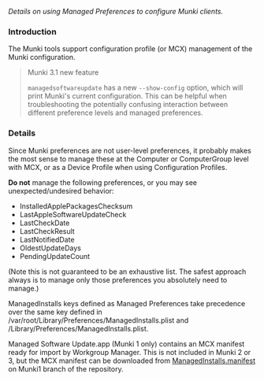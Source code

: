 _Details on using Managed Preferences to configure Munki clients._

### Introduction

The Munki tools support configuration profile (or MCX) management of the Munki configuration. 

> Munki 3.1 new feature <p/> `managedsoftwareupdate` has a new `--show-config` option, which will print Munki's current configuration. This can be helpful when troubleshooting the potentially confusing interaction between different preference levels and managed preferences.

### Details

Since Munki preferences are not user-level preferences, it probably makes the most sense to manage these at the Computer or ComputerGroup level with MCX, or as a Device Profile when using Configuration Profiles.

**Do not** manage the following preferences, or you may see unexpected/undesired behavior:
- InstalledApplePackagesChecksum
- LastAppleSoftwareUpdateCheck
- LastCheckDate
- LastCheckResult
- LastNotifiedDate
- OldestUpdateDays
- PendingUpdateCount

(Note this is not guaranteed to be an exhaustive list. The safest approach always is to manage only those preferences you absolutely need to manage.)

ManagedInstalls keys defined as Managed Preferences take precedence over the same key defined in /var/root/Library/Preferences/ManagedInstalls.plist and /Library/Preferences/ManagedInstalls.plist.

Managed Software Update.app (Munki 1 only) contains an MCX manifest ready for import by Workgroup Manager. This is not included in Munki 2 or 3, but the MCX manifest can be downloaded from [ManagedInstalls.manifest](https://github.com/munki/munki/blob/Munki1/code/Managed%20Software%20Update/ManagedInstalls.manifest) on Munki1 branch of the repository.